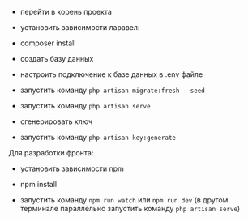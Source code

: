 - перейти в корень проекта
- установить зависимости ларавел:
- composer install

- создать базу данных
- настроить подключение к базе данных в .env файле
- запустить команду `php artisan migrate:fresh --seed`

- запустить команду `php artisan serve`
- сгенерировать ключ
- запустить команду `php artisan key:generate`

Для разработки фронта:
- установить зависимости npm 
- npm install

- запустить команду `npm run watch` или `npm run dev`
(в другом терминале параллельно запустить команду `php artisan serve`)






